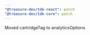 ```yaml
---
"@treasure-dev/tdk-react": patch
"@treasure-dev/tdk-core": patch
---
```


Moved cartridgeTag to analyticsOptions
